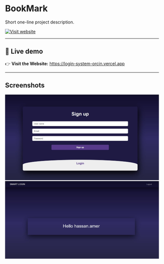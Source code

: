 # BookMark
Short one-line project description.

[![Visit website](https://img.shields.io/badge/Visit-Website-brightgreen)](https://login-system-orcin.vercel.app/)

---

## 🔗 Live demo
👉 **Visit the Website:** https://login-system-orcin.vercel.app


---

## Screenshots
![screenshot](./assets/images/website2.JPG)
![screenshot](./assets/images/website.JPG)


